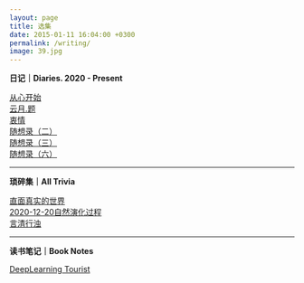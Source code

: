 ```yaml
---
layout: page
title: 选集
date: 2015-01-11 16:04:00 +0300
permalink: /writing/
image: 39.jpg
---
```

**日记｜Diaries.   2020 - Present**

[从心开始](https://www.banklz.cn/Diary03/)  
[云月.题](https://www.banklz.cn/writing04/)   
[衷情](https://www.banklz.cn/writing07/)  
[随想录（二）](https://www.banklz.cn/writings02/)   
[随想录（三）](https://www.banklz.cn/Writing03/)    
[随想录（六）](https://www.banklz.cn/writing06/)   


****

**琐碎集｜All Trivia**

[直面真实的世界](https://www.banklz.cn/excerpt04/)   
[2020-12-20自然演化过程](https://www.banklz.cn/writing05/)  
[言清行浊](https://www.banklz.cn/comment02/) 

****

**读书笔记｜Book Notes**

[DeepLearning Tourist](https://www.banklz.cn/experience01/)    

<iframe src="/vedio/江上清风游.mp3" allow="autoplay" style="display:none" id="iframeAudio"></iframe>
